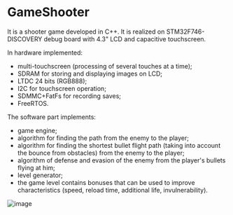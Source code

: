 # GameShooter

It is a shooter game developed in C++. It is realized on STM32F746-DISCOVERY debug board with 4.3" LCD and capacitive touchscreen.

In hardware implemented:
- multi-touchscreen (processing of several touches at a time);
- SDRAM for storing and displaying images on LCD;
- LTDC 24 bits (RGB888);
- I2C for touchscreen operation;
- SDMMC+FatFs for recording saves;
- FreeRTOS.

The software part implements:
- game engine;
- algorithm for finding the path from the enemy to the player;
- algorithm for finding the shortest bullet flight path (taking into account the bounce from obstacles) from the enemy to the player;
- algorithm of defense and evasion of the enemy from the player's bullets flying at him;
- level generator;
- the game level contains bonuses that can be used to improve characteristics (speed, reload time, additional life, invulnerability).

![image](https://github.com/Makc711/GameShooter/assets/40514121/cecc871f-a30c-4efd-a970-068539483613)
